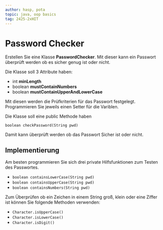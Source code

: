 ```yaml
---
author: hasp, pota
topic: java, oop basics
tag: 2425-2xHIT
---
```


# Password Checker

Erstellen Sie eine Klasse **PasswordChecker**. Mit dieser kann ein Passwort überprüft werden ob es sicher genug ist oder nicht.


Die Klasse soll 3 Attribute haben:

* int **minLength**
* boolean **mustContainNumbers**
* boolean **mustContainUpperAndLowerCase**

Mit diesen werden die Prüfkriterien für das Passwort festgelegt. Programmieren Sie jeweils einen Setter für die Variblen.

Die Klasse soll eine public Methode haben

`boolean checkPassword(String pwd)`

Damit kann überprüft werden ob das Passwort Sicher ist oder nicht.

## Implementierung

Am besten programmieren Sie sich drei private Hilfsfunktionen zum Testen des Passwortes.

- `boolean containsLowerCase(String pwd)`
- `boolean containsUpperCase(String pwd)`
- `boolean containsNumbers(String pwd)`

Zum Überprüfen ob ein Zeichen in einem String groß, klein oder eine Ziffer ist können Sie folgende Methoden verwenden:

- `Character.isUpperCase()`
- `Character.isLowerCase()`
- `Character.isDigit()`